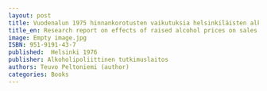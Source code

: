 ```yaml
---
layout: post
title: Vuodenalun 1975 hinnankorotusten vaikutuksia helsinkiläisten alkoholinkäyttöön. Alkoholipoliittisen tutkimuslaitoksen tutkimusseloste 104/1976. (32 s. + liitteitä)
title_en: Research report on effects of raised alcohol prices on sales of alcohol in Helsinki 1975
image: Empty image.jpg
ISBN: 951-9191-43-7
published:  Helsinki 1976 
publisher: Alkoholipoliittinen tutkimuslaitos
authors: Teuvo Peltoniemi (author)
categories: Books
---
```

